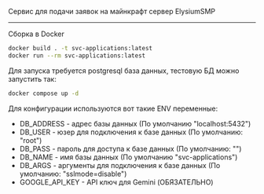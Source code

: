 Сервис для подачи заявок на майнкрафт сервер ElysiumSMP

---

Сборка в Docker
```bash
docker build . -t svc-applications:latest
docker run --rm svc-applications:latest
```

Для запуска требуется postgresql база данных, тестовую БД можно запустить так:
```bash
docker compose up -d
```

Для конфигурации используются вот такие ENV переменные:
- DB_ADDRESS - адрес базы данных (По умолчанию "localhost:5432")
- DB_USER - юзер для подключения к базе данных (По умолчанию: "root")
- DB_PASS - пароль для доступа к базе данных (По умолчанию: "")
- DB_NAME - имя базы данных (По умолчанию "svc-applications")
- DB_ARGS - аргументы для подключения к базе данных (По умолчанию: "sslmode=disable")
- GOOGLE_API_KEY - API ключ для Gemini (ОБЯЗАТЕЛЬНО)
